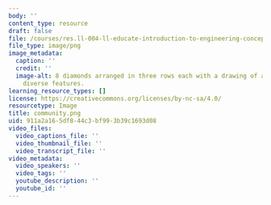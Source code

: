 ```yaml
---
body: ''
content_type: resource
draft: false
file: /courses/res.ll-004-ll-educate-introduction-to-engineering-concepts-spring-2022/community.png
file_type: image/png
image_metadata:
  caption: ''
  credit: ''
  image-alt: 8 diamonds arranged in three rows each with a drawing of a person with
    diverse features.
learning_resource_types: []
license: https://creativecommons.org/licenses/by-nc-sa/4.0/
resourcetype: Image
title: community.png
uid: 911a2a16-5df8-44c3-bf99-3b39c1693d08
video_files:
  video_captions_file: ''
  video_thumbnail_file: ''
  video_transcript_file: ''
video_metadata:
  video_speakers: ''
  video_tags: ''
  youtube_description: ''
  youtube_id: ''
---
```

